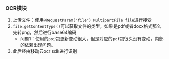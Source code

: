 ### OCR模块
1. 上传文件：使用`@RequestParam("file") MultipartFile file`进行接受
2. `file.getContentType()`可以获取文件的类型，如果是pdf或者docx格式那么先转png，然后进行base64编码
    -   问题1：使用的`poi`包更新变动很大，但是对应的`pdf`包很久没有变动，内部的依赖出现问题。
3. 此后经由移动云ocr sdk进行识别